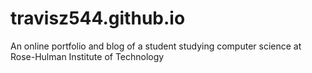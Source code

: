 # travisz544.github.io
An online portfolio and blog of a student studying computer science at Rose-Hulman Institute of Technology
